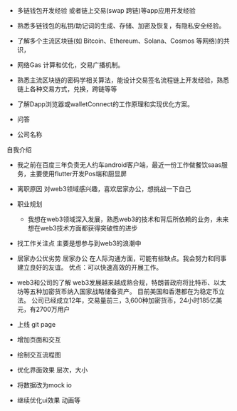 
- 多链钱包开发经验 或者链上交易(swap 跨链)等app应用开发经验
- 熟悉多链钱包的私钥/助记词的生成、存储、加密及恢复，有隐私安全经验。
- 了解多个主流区块链(如 Bitcoin、Ethereum、Solana、Cosmos 等网络)的共识，
- 网络Gas 计算和优化，交易广播机制。
- 熟悉主流区块链的密码学相关算法，能设计交易签名流程链上开发经验，熟悉链上各种交易方式，兑换，跨链等等
- 了解Dapp浏览器或walletConnect的工作原理和实现优化方案。


- 问答
- 公司名称

自我介绍
- 我之前在百度三年负责无人约车android客户端，最近一份工作做餐饮saas服务，主要使用flutter开发Pos端和厨显屏
- 离职原因
	对web3领域感兴趣，喜欢居家办公，想挑战一下自己
- 职业规划
	- 我想在web3领域深入发展，熟悉web3的技术和背后所依赖的业务，未来想在web3技术方面都获得突破性的进步
- 找工作关注点
	主要是想参与到web3的浪潮中
- 居家办公优劣势
	居家办公 在人际沟通方面，可能有些缺点。我会努力和同事建立良好的友谊。
	优点：可以快速高效的开展工作。
- web3和公司的了解
	web3发展越来越成熟合规，特朗普政府将比特币、以太坊等五种加密货币纳入国家战略储备资产。
	目前美国和香港都在为稳定币立法。
	公司已经成立12年，交易量前三，3,600种加密货币，24小时185亿美元，有2700万用户
	
 
- 上线 git page
- 增加页面和交互
- 绘制交互流程图
- 优化界面效果
	层次，大小
- 将数据改为mock io
- 继续优化ui效果
	动画等







    






